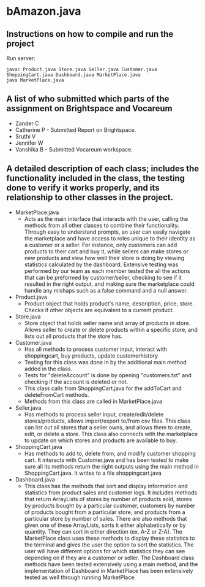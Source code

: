 # bAmazon.java

## Instructions on how to compile and run the project
Run server:
```
javac Product.java Store.java Seller.java Customer.java ShoppingCart.java Dashboard.java MarketPlace.java
java MarketPlace.java
```


## A list of who submitted which parts of the assignment on Brightspace and Vocareum
- Zander C
- Catherine P - Submitted Report on Brightspace.
- Sruthi V
- Jennifer W
- Vanshika B - Submitted Vocareum workspace.

## A detailed description of each class; includes the functionality included in the class, the testing done to verify it works properly, and its relationship to other classes in the project.

- MarketPlace.java
  - Acts as the main interface that interacts with the user, calling the methods from all other classes to combine their functionality. Through easy to understand prompts, an user can easily navigate the marketplace and have access to roles unique to their identity as a customer or a seller. For instance, only customers can add products to their cart and buy it, while sellers can make stores or new products and view how well their store is doing by viewing statistics calculated by the dashboard. Extensive testing was performed by our team as each member tested the all the actions that can be preformed by customer/seller, checking to see if it resulted in the right output, and making sure the marketplace could handle any mishaps such as a false command and a null answer.
- Product.java
  - Product object that holds product's name, description, price, store. Checks if other objects are equivalent to a current product.
- Store.java
  - Store object that holds seller name and array of products in store. Allows seller to create or delete products within a specific store, and lists out all products that the store has.
- Customer.java
  - Has all methods to process customer input, interact with shoppingcart, buy products, update customerhistory
  - Testing for this class was done in by the additional main method added in the class.
  - Tests for "deleteAccount" is done by opening "customers.txt" and checking if the account is deleted or not.
  - This class calls from ShoppingCart.java for the addToCart and deleteFromCart methods.
  - Methods from this class are called in MarketPlace.java
- Seller.java
  - Has methods to process seller input, create/edit/delete stores/products, allows import/export to/from csv files. This class can list out all stores that a seller owns, and allows them to create, edit, or delete a store. This class also connects with the marketplace to update on which stores and products are available to buy.
- ShoppingCart.java
  - Has methods to add to, delete from, and modify customer shopping cart. It interacts with Customer.java and has been tested to make sure all its methods return the right outputs using the main method in ShoppingCart.java. It writes to a file shoppingcart.java
- Dashboard.java
  - This class has the methods that sort and display information and statistics from product sales and customer logs. It includes methods that return ArrayLists of stores by number of products sold, stores by products bought by a particular customer, customers by number of products bought from a particular store, and products from a particular store by number of sales. There are also methods that given one of these ArrayLists, sorts it either alphabetically or by quantity. They can sort in either direction (ex. A-Z or Z-A). The MarketPlace class uses these methods to display these statistics to the terminal and gives the user the option to sort the statistics. The user will have different options for which statistics they can see depending on if they are a customer or seller. The Dashboard class methods have been tested extensively using a main method, and the implementation of Dashboard in MarketPlace has been extensively tested as well through running MarketPlace.
